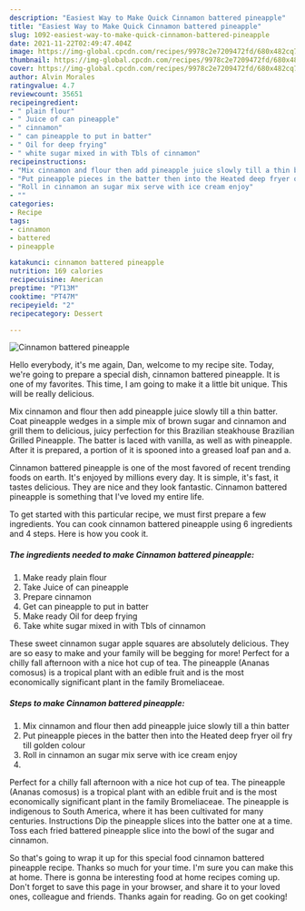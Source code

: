 ```yaml
---
description: "Easiest Way to Make Quick Cinnamon battered pineapple"
title: "Easiest Way to Make Quick Cinnamon battered pineapple"
slug: 1092-easiest-way-to-make-quick-cinnamon-battered-pineapple
date: 2021-11-22T02:49:47.404Z
image: https://img-global.cpcdn.com/recipes/9978c2e7209472fd/680x482cq70/cinnamon-battered-pineapple-recipe-main-photo.jpg
thumbnail: https://img-global.cpcdn.com/recipes/9978c2e7209472fd/680x482cq70/cinnamon-battered-pineapple-recipe-main-photo.jpg
cover: https://img-global.cpcdn.com/recipes/9978c2e7209472fd/680x482cq70/cinnamon-battered-pineapple-recipe-main-photo.jpg
author: Alvin Morales
ratingvalue: 4.7
reviewcount: 35651
recipeingredient:
- " plain flour"
- " Juice of can pineapple"
- " cinnamon"
- " can pineapple to put in batter"
- " Oil for deep frying"
- " white sugar mixed in with Tbls of cinnamon"
recipeinstructions:
- "Mix cinnamon and flour then add pineapple juice slowly till a thin batter"
- "Put pineapple pieces in the batter then into the Heated deep fryer oil fry till golden colour"
- "Roll in cinnamon an sugar mix serve with ice cream enjoy"
- ""
categories:
- Recipe
tags:
- cinnamon
- battered
- pineapple

katakunci: cinnamon battered pineapple 
nutrition: 169 calories
recipecuisine: American
preptime: "PT13M"
cooktime: "PT47M"
recipeyield: "2"
recipecategory: Dessert

---
```



![Cinnamon battered pineapple](https://img-global.cpcdn.com/recipes/9978c2e7209472fd/680x482cq70/cinnamon-battered-pineapple-recipe-main-photo.jpg)

Hello everybody, it's me again, Dan, welcome to my recipe site. Today, we're going to prepare a special dish, cinnamon battered pineapple. It is one of my favorites. This time, I am going to make it a little bit unique. This will be really delicious.

Mix cinnamon and flour then add pineapple juice slowly till a thin batter. Coat pineapple wedges in a simple mix of brown sugar and cinnamon and grill them to delicious, juicy perfection for this Brazilian steakhouse Brazilian Grilled Pineapple. The batter is laced with vanilla, as well as with pineapple. After it is prepared, a portion of it is spooned into a greased loaf pan and a.

Cinnamon battered pineapple is one of the most favored of recent trending foods on earth. It's enjoyed by millions every day. It is simple, it's fast, it tastes delicious. They are nice and they look fantastic. Cinnamon battered pineapple is something that I've loved my entire life.


To get started with this particular recipe, we must first prepare a few ingredients. You can cook cinnamon battered pineapple using 6 ingredients and 4 steps. Here is how you cook it.

<!--inarticleads1-->

##### The ingredients needed to make Cinnamon battered pineapple:

1. Make ready  plain flour
1. Take  Juice of can pineapple
1. Prepare  cinnamon
1. Get  can pineapple to put in batter
1. Make ready  Oil for deep frying
1. Take  white sugar mixed in with Tbls of cinnamon


These sweet cinnamon sugar apple squares are absolutely delicious. They are so easy to make and your family will be begging for more! Perfect for a chilly fall afternoon with a nice hot cup of tea. The pineapple (Ananas comosus) is a tropical plant with an edible fruit and is the most economically significant plant in the family Bromeliaceae. 

<!--inarticleads2-->

##### Steps to make Cinnamon battered pineapple:

1. Mix cinnamon and flour then add pineapple juice slowly till a thin batter
1. Put pineapple pieces in the batter then into the Heated deep fryer oil fry till golden colour
1. Roll in cinnamon an sugar mix serve with ice cream enjoy
1. 


Perfect for a chilly fall afternoon with a nice hot cup of tea. The pineapple (Ananas comosus) is a tropical plant with an edible fruit and is the most economically significant plant in the family Bromeliaceae. The pineapple is indigenous to South America, where it has been cultivated for many centuries. Instructions Dip the pineapple slices into the batter one at a time. Toss each fried battered pineapple slice into the bowl of the sugar and cinnamon. 

So that's going to wrap it up for this special food cinnamon battered pineapple recipe. Thanks so much for your time. I'm sure you can make this at home. There is gonna be interesting food at home recipes coming up. Don't forget to save this page in your browser, and share it to your loved ones, colleague and friends. Thanks again for reading. Go on get cooking!
